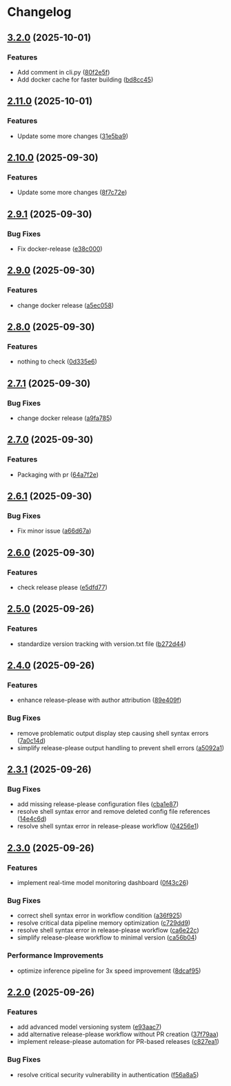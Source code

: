 # Changelog

## [3.2.0](https://github.com/thaki-yakhyo/release-log/compare/v3.1.0...v3.2.0) (2025-10-01)


### Features

* Add comment in cli.py ([80f2e5f](https://github.com/thaki-yakhyo/release-log/commit/80f2e5f090a27eb61218279e3933b063ba37a85b))
* Add docker cache for faster building ([bd8cc45](https://github.com/thaki-yakhyo/release-log/commit/bd8cc4546c31d7d7fc02eea040182b0eac303e65))

## [2.11.0](https://github.com/thaki-yakhyo/release-log/compare/v2.10.0...v2.11.0) (2025-10-01)


### Features

* Update some more changes ([31e5ba9](https://github.com/thaki-yakhyo/release-log/commit/31e5ba9b26b6fd45b156e5ca7cb0c57f7aa3c111))

## [2.10.0](https://github.com/thaki-yakhyo/release-log/compare/v2.9.1...v2.10.0) (2025-09-30)


### Features

* Update some more changes ([8f7c72e](https://github.com/thaki-yakhyo/release-log/commit/8f7c72ead46b41083f4d49c073b9f203eaf27c48))

## [2.9.1](https://github.com/thaki-yakhyo/release-log/compare/v2.9.0...v2.9.1) (2025-09-30)


### Bug Fixes

* Fix docker-release ([e38c000](https://github.com/thaki-yakhyo/release-log/commit/e38c00055a624e11de9657a17292971362c1a213))

## [2.9.0](https://github.com/thaki-yakhyo/release-log/compare/v2.8.0...v2.9.0) (2025-09-30)


### Features

* change docker release ([a5ec058](https://github.com/thaki-yakhyo/release-log/commit/a5ec0584f9dd9ac799c891c178bbe279daa338e7))

## [2.8.0](https://github.com/thaki-yakhyo/release-log/compare/v2.7.1...v2.8.0) (2025-09-30)


### Features

* nothing to check ([0d335e6](https://github.com/thaki-yakhyo/release-log/commit/0d335e6a246f50e4372843d5561f3254d2b0d998))

## [2.7.1](https://github.com/thaki-yakhyo/release-log/compare/v2.7.0...v2.7.1) (2025-09-30)


### Bug Fixes

* change docker release ([a9fa785](https://github.com/thaki-yakhyo/release-log/commit/a9fa785bce22202ce8425ddbbcf1f169c6a6d027))

## [2.7.0](https://github.com/thaki-yakhyo/release-log/compare/v2.6.1...v2.7.0) (2025-09-30)


### Features

* Packaging with pr ([64a7f2e](https://github.com/thaki-yakhyo/release-log/commit/64a7f2e47992a56ec319df5062cc45fd0b801782))

## [2.6.1](https://github.com/thaki-yakhyo/release-log/compare/v2.6.0...v2.6.1) (2025-09-30)


### Bug Fixes

* Fix minor issue ([a66d67a](https://github.com/thaki-yakhyo/release-log/commit/a66d67a18f55c22f997993d22dfe510afa13a227))

## [2.6.0](https://github.com/thaki-yakhyo/release-log/compare/v2.5.2...v2.6.0) (2025-09-30)


### Features

* check release please ([e5dfd77](https://github.com/thaki-yakhyo/release-log/commit/e5dfd7715a54bd06292739100fdaece20e70c61c))

## [2.5.0](https://github.com/thaki-yakhyo/release-log/compare/v2.4.0...v2.5.0) (2025-09-26)


### Features

* standardize version tracking with version.txt file ([b272d44](https://github.com/thaki-yakhyo/release-log/commit/b272d4462868775d344a20db0c760d5bff213612))

## [2.4.0](https://github.com/thaki-yakhyo/release-log/compare/v2.3.1...v2.4.0) (2025-09-26)


### Features

* enhance release-please with author attribution ([89e409f](https://github.com/thaki-yakhyo/release-log/commit/89e409face00877b7e83b8f963e6bbe0c8849080))


### Bug Fixes

* remove problematic output display step causing shell syntax errors ([7a0c14d](https://github.com/thaki-yakhyo/release-log/commit/7a0c14de904e39ac67dcdfe6bc89d313357326d6))
* simplify release-please output handling to prevent shell errors ([a5092a1](https://github.com/thaki-yakhyo/release-log/commit/a5092a1cc89ac6d8634d593c72264bd74cb65c36))

## [2.3.1](https://github.com/thaki-yakhyo/release-log/compare/v2.3.0...v2.3.1) (2025-09-26)


### Bug Fixes

* add missing release-please configuration files ([cba1e87](https://github.com/thaki-yakhyo/release-log/commit/cba1e871d70ed5b9037a0aaa52289a8df8891632))
* resolve shell syntax error and remove deleted config file references ([14e4c6d](https://github.com/thaki-yakhyo/release-log/commit/14e4c6df19a5c9d03fa912d9cea980e56f4323a6))
* resolve shell syntax error in release-please workflow ([04256e1](https://github.com/thaki-yakhyo/release-log/commit/04256e1881342def251a9d54ee49d8b8c1007ed8))

## [2.3.0](https://github.com/thaki-yakhyo/release-log/compare/v2.2.0...v2.3.0) (2025-09-26)


### Features

* implement real-time model monitoring dashboard ([0f43c26](https://github.com/thaki-yakhyo/release-log/commit/0f43c26e09e89b3164f2ff48816c1c97f88fbfe9))


### Bug Fixes

* correct shell syntax error in workflow condition ([a36f925](https://github.com/thaki-yakhyo/release-log/commit/a36f925211576115f21c38ca753d97ce1f661ab4))
* resolve critical data pipeline memory optimization ([c729dd9](https://github.com/thaki-yakhyo/release-log/commit/c729dd9d1d1ecf1b0b16af2aae814b43a6ba7092))
* resolve shell syntax error in release-please workflow ([ca6e22c](https://github.com/thaki-yakhyo/release-log/commit/ca6e22c3547c4a0e14cc978d6a62528e3bf464e6))
* simplify release-please workflow to minimal version ([ca56b04](https://github.com/thaki-yakhyo/release-log/commit/ca56b045136a165c8f02b3a3381e4dd4bbd9016b))


### Performance Improvements

* optimize inference pipeline for 3x speed improvement ([8dcaf95](https://github.com/thaki-yakhyo/release-log/commit/8dcaf95b3ed100d0d8b86a118ea5b151794437f6))

## [2.2.0](https://github.com/thaki-yakhyo/release-log/compare/v2.1.0...v2.2.0) (2025-09-26)


### Features

* add advanced model versioning system ([e93aac7](https://github.com/thaki-yakhyo/release-log/commit/e93aac73067c688839e5d868a5d40055de534e6d))
* add alternative release-please workflow without PR creation ([37f79aa](https://github.com/thaki-yakhyo/release-log/commit/37f79aa9669a20d94dd8c11fde895e52ff680009))
* implement release-please automation for PR-based releases ([c827ea1](https://github.com/thaki-yakhyo/release-log/commit/c827ea1438402d4ee6050a0982a1fbf6d1d39d68))


### Bug Fixes

* resolve critical security vulnerability in authentication ([f56a8a5](https://github.com/thaki-yakhyo/release-log/commit/f56a8a52d0d3fc2514b3667ac54eabaa28b7f5d7))
